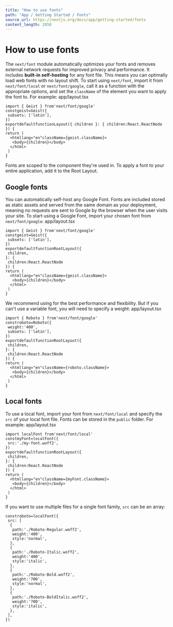 ```yaml
---
title: "How to use fonts"
path: "App / Getting Started / Fonts"
source_url: https://nextjs.org/docs/app/getting-started/fonts
content_length: 2858
---
```


# How to use fonts
The `next/font` module automatically optimizes your fonts and removes external network requests for improved privacy and performance.
It includes **built-in self-hosting** for any font file. This means you can optimally load web fonts with no layout shift.
To start using `next/font`, import it from `next/font/local` or `next/font/google`, call it as a function with the appropriate options, and set the `className` of the element you want to apply the font to. For example:
app/layout.tsx
```
import { Geist } from'next/font/google'
constgeist=Geist({
 subsets: ['latin'],
})
exportdefaultfunctionLayout({ children }: { children:React.ReactNode }) {
return (
  <htmllang="en"className={geist.className}>
   <body>{children}</body>
  </html>
 )
}
```

Fonts are scoped to the component they're used in. To apply a font to your entire application, add it to the Root Layout.
## Google fonts
You can automatically self-host any Google Font. Fonts are included stored as static assets and served from the same domain as your deployment, meaning no requests are sent to Google by the browser when the user visits your site.
To start using a Google Font, import your chosen font from `next/font/google`:
app/layout.tsx
```
import { Geist } from'next/font/google'
constgeist=Geist({
 subsets: ['latin'],
})
exportdefaultfunctionRootLayout({
 children,
}: {
 children:React.ReactNode
}) {
return (
  <htmllang="en"className={geist.className}>
   <body>{children}</body>
  </html>
 )
}
```

We recommend using for the best performance and flexibility. But if you can't use a variable font, you will need to specify a weight:
app/layout.tsx
```
import { Roboto } from'next/font/google'
constroboto=Roboto({
 weight:'400',
 subsets: ['latin'],
})
exportdefaultfunctionRootLayout({
 children,
}: {
 children:React.ReactNode
}) {
return (
  <htmllang="en"className={roboto.className}>
   <body>{children}</body>
  </html>
 )
}
```

## Local fonts
To use a local font, import your font from `next/font/local` and specify the `src` of your local font file. Fonts can be stored in the `public` folder. For example:
app/layout.tsx
```
import localFont from'next/font/local'
constmyFont=localFont({
 src:'./my-font.woff2',
})
exportdefaultfunctionRootLayout({
 children,
}: {
 children:React.ReactNode
}) {
return (
  <htmllang="en"className={myFont.className}>
   <body>{children}</body>
  </html>
 )
}
```

If you want to use multiple files for a single font family, `src` can be an array:
```
constroboto=localFont({
 src: [
  {
   path:'./Roboto-Regular.woff2',
   weight:'400',
   style:'normal',
  },
  {
   path:'./Roboto-Italic.woff2',
   weight:'400',
   style:'italic',
  },
  {
   path:'./Roboto-Bold.woff2',
   weight:'700',
   style:'normal',
  },
  {
   path:'./Roboto-BoldItalic.woff2',
   weight:'700',
   style:'italic',
  },
 ],
})
```
